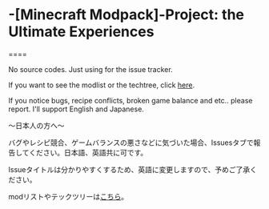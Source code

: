 # -[Minecraft Modpack]-Project: the Ultimate Experiences
====

No source codes. Just using for the issue tracker.

If you want to see the modlist or the techtree, click [here](https://docs.google.com/spreadsheets/d/1J6incDhKhPYaxUid8kYjBgnP4jyjshdsaXL0g6Ztpeo/edit?usp=sharing).

If you notice bugs, recipe conflicts, broken game balance and etc.. please report.
I'll support English and Japanese.




～日本人の方へ～

バグやレシピ競合、ゲームバランスの悪さなどに気づいた場合、Issuesタブで報告してください。日本語、英語共に可です。

Issueタイトルは分かりやすくするため、英語に変更しますので、予めご了承ください。

modリストやテックツリーは[こちら](https://docs.google.com/spreadsheets/d/1J6incDhKhPYaxUid8kYjBgnP4jyjshdsaXL0g6Ztpeo/edit?usp=sharing)。

